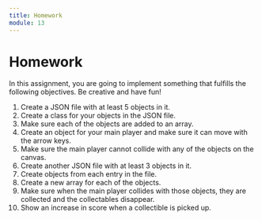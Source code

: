 ```yaml
---
title: Homework
module: 13
---
```


# Homework


In this assignment, you are going to implement something that fulfills the following objectives. Be creative and have fun!

1. Create a JSON file with at least 5 objects in it.
2. Create a class for your objects in the JSON file.
3. Make sure each of the objects are added to an array.
4. Create an object for your main player and make sure it can move with the arrow keys.
5. Make sure the main player cannot collide with any of the objects on the canvas.
6. Create another JSON file with at least 3 objects in it.
7. Create objects from each entry in the file.
8. Create a new array for each of the objects.
9. Make sure when the main player collides with those objects, they are collected and the collectables disappear.
10. Show an increase in score when a collectible is picked up.